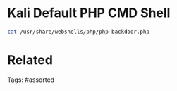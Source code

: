 # Kali Default PHP CMD Shell
```bash
cat /usr/share/webshells/php/php-backdoor.php
```

# Related

Tags:
    #assorted
